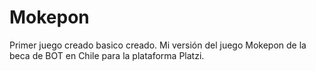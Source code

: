 # Mokepon
Primer juego creado basico creado.
Mi versión del juego Mokepon de la beca de BOT en Chile para la plataforma Platzi.
